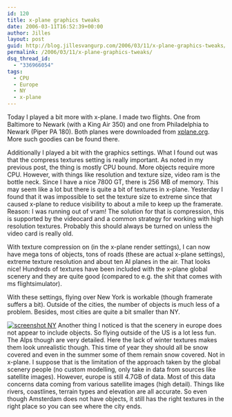 ```yaml
---
id: 120
title: x-plane graphics tweaks
date: 2006-03-11T16:52:39+00:00
author: Jilles
layout: post
guid: http://blog.jillesvangurp.com/2006/03/11/x-plane-graphics-tweaks/
permalink: /2006/03/11/x-plane-graphics-tweaks/
dsq_thread_id:
  - "336966054"
tags:
  - CPU
  - Europe
  - NY
  - x-plane
---
```

Today I played a bit more with x-plane. I made two flights. One from Baltimore to Newark (with a King Air 350) and one from Philadelphia to Newark (Piper PA 180). Both planes were downloaded from <a href="http://www.x-plane.org">xplane.org</a>. More such goodies can be found there.

Additionally I played a bit with the graphics settings. What I found out was that the compress textures setting is really important. As noted in my previous post, the thing is mostly CPU bound. More objects require more CPU. However, with things like resolution and texture size, video ram is the bottle neck. Since I have a nice 7800 GT, there is 256 MB of memory. This may seem like a lot but there is quite a bit of textures in x-plane. Yesterday I found that it was impossible to set the texture size to extreme since that caused x-plane to reduce visibility to about a mile to keep up the framerate. Reason: I was running out of vram! The solution for that is compression, this is supported by the videocard and a common strategy for working with high resolution textures. Probably this should always be turned on unless the video card is really old.

With texture compression on (in the x-plane render settings), I can now have mega tons of objects, tons of roads (these are actual x-plane settings), extreme texture resolution and about ten AI planes in the air. That looks nice! Hundreds of textures have been included with the x-plane global scenery and they are quite good (compared to e.g. the shit that comes with ms flightsimulator).

With these settings, flying over New York is workable (though framerate suffers a bit). Outside of the cities, the number of objects is much less of a problem. Besides, most cities are quite a bit smaller than NY.

<a title="screenshot NY" class="imagelink" href="http://blog.jillesvangurp.com/wp-content/uploads/2006/03/x-plane1.jpg">![screenshot NY](https://www.jillesvangurp.com/wp-content/uploads/2006/03/x-plane1.jpg)</a>
Another thing I noticed is that the scenery in europe does not appear to include objects. So flying outside of the US is a lot less fun. The Alps though are very detailed. Here the lack of winter textures makes them look unrealistic though. This time of year they should all be snow covered and even in the summer some of them remain snow covered. Not in x-plane. I suppose that is the limitation of the approach taken by the global scenery people (no custom modelling, only take in data from sources like satellite images). However, europe is still 4.7GB of data. Most of this data concerns data coming from various satellite images (high detail). Things like rivers, coastlines, terrain types and elevation are all accurate. So even though Amsterdam does not have objects, it still has the right textures in the right place so you can see where the city ends.